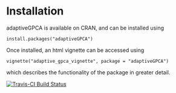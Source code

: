 # Installation

adaptiveGPCA is available on CRAN, and can be installed using
```
install.packages("adaptiveGPCA")
```

Once installed, an html vignette can be accessed using
```
vignette("adaptive_gpca_vignette", package = "adaptiveGPCA")
```
which describes the functionality of the package in greater detail.

[![Travis-CI Build Status](https://app.travis-ci.com/jfukuyama/adaptiveGPCA.svg?branch=master)](https://travis-ci.org/jfukuyama/adaptiveGPCA)
